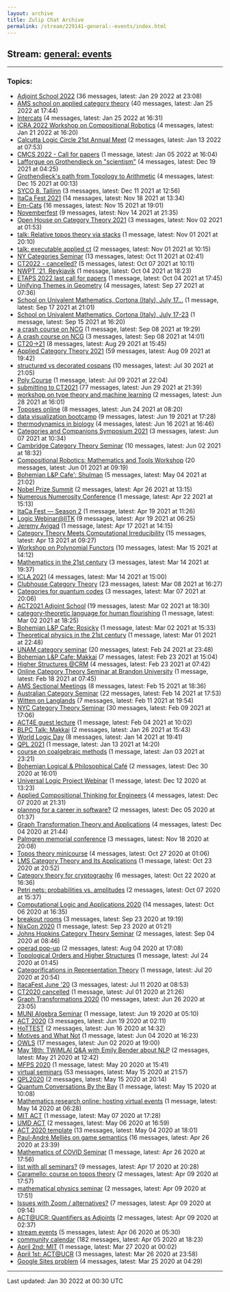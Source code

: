 ```yaml
---
layout: archive
title: Zulip Chat Archive
permalink: /stream/229141-general:-events/index.html
---
```


## Stream: [general: events](https://mattecapu.github.io/ct-zulip-archive/stream/229141-general:-events/index.html)
---

### Topics:

* [Adjoint School 2022](topic/Adjoint.20School.202022.html) (36 messages, latest: Jan 29 2022 at 23:08)
* [AMS school on applied category theory](topic/AMS.20school.20on.20applied.20category.20theory.html) (40 messages, latest: Jan 25 2022 at 17:44)
* [Intercats](topic/Intercats.html) (4 messages, latest: Jan 25 2022 at 16:31)
* [ICRA 2022 Workshop on Compositional Robotics](topic/ICRA.202022.20Workshop.20on.20Compositional.20Robotics.html) (4 messages, latest: Jan 21 2022 at 16:20)
* [Calcutta Logic Circle 21st Annual Meet](topic/Calcutta.20Logic.20Circle.2021st.20Annual.20Meet.html) (2 messages, latest: Jan 13 2022 at 07:53)
* [CMCS 2022 - Call for papers](topic/CMCS.202022.20-.20Call.20for.20papers.html) (1 message, latest: Jan 05 2022 at 16:04)
* [Lafforgue on Grothendieck on "scientism"](topic/Lafforgue.20on.20Grothendieck.20on.20.22scientism.22.html) (4 messages, latest: Dec 19 2021 at 04:25)
* [Grothendieck's path from Topology to Arithmetic](topic/Grothendieck's.20path.20from.20Topology.20to.20Arithmetic.html) (4 messages, latest: Dec 15 2021 at 00:13)
* [SYCO 8, Tallinn](topic/SYCO.208.2C.20Tallinn.html) (3 messages, latest: Dec 11 2021 at 12:56)
* [ItaCa Fest 2021](topic/ItaCa.20Fest.202021.html) (14 messages, latest: Nov 18 2021 at 13:34)
* [Em-Cats](topic/Em-Cats.html) (16 messages, latest: Nov 15 2021 at 19:01)
* [Novemberfest](topic/Novemberfest.html) (9 messages, latest: Nov 14 2021 at 21:35)
* [Open House on Category Theory 2021](topic/Open.20House.20on.20Category.20Theory.202021.html) (3 messages, latest: Nov 02 2021 at 01:53)
* [talk: Relative topos theory via stacks](topic/talk.3A.20Relative.20topos.20theory.20via.20stacks.html) (1 message, latest: Nov 01 2021 at 20:10)
* [talk: executable applied ct](topic/talk.3A.20executable.20applied.20ct.html) (2 messages, latest: Nov 01 2021 at 10:15)
* [NY Categories Seminar](topic/NY.20Categories.20Seminar.html) (13 messages, latest: Oct 11 2021 at 02:41)
* [CT2022 - cancelled?](topic/CT2022.20-.20cancelled.3F.html) (5 messages, latest: Oct 07 2021 at 10:11)
* [NWPT '21, Reykjavik](topic/NWPT.20'21.2C.20Reykjavik.html) (1 message, latest: Oct 04 2021 at 18:23)
* [ETAPS 2022 last call for papers](topic/ETAPS.202022.20last.20call.20for.20papers.html) (1 message, latest: Oct 04 2021 at 17:45)
* [Unifying Themes in Geometry](topic/Unifying.20Themes.20in.20Geometry.html) (4 messages, latest: Sep 27 2021 at 07:36)
* [School on Univalent Mathematics, Cortona (Italy), July 17...](topic/School.20on.20Univalent.20Mathematics.2C.20Cortona.20(Italy).2C.20July.2017.2E.2E.2E.html) (1 message, latest: Sep 17 2021 at 21:01)
* [School on Univalent Mathematics, Cortona (Italy), July 17-23](topic/School.20on.20Univalent.20Mathematics.2C.20Cortona.20(Italy).2C.20July.2017-23.html) (1 message, latest: Sep 15 2021 at 16:20)
* [a crash course on NCG](topic/a.20crash.20course.20on.20NCG.html) (1 message, latest: Sep 08 2021 at 19:29)
* [A crash course on NCG](topic/A.20crash.20course.20on.20NCG.html) (3 messages, latest: Sep 08 2021 at 14:01)
* [CT20->21](topic/CT20-.3E21.html) (8 messages, latest: Aug 29 2021 at 15:45)
* [Applied Category Theory 2021](topic/Applied.20Category.20Theory.202021.html) (59 messages, latest: Aug 09 2021 at 19:42)
* [structured vs decorated cospans](topic/structured.20vs.20decorated.20cospans.html) (10 messages, latest: Jul 30 2021 at 21:05)
* [Poly Course](topic/Poly.20Course.html) (1 message, latest: Jul 09 2021 at 22:04)
* [submitting to CT2021](topic/submitting.20to.20CT2021.html) (77 messages, latest: Jun 29 2021 at 21:39)
* [workshop on type theory and machine learning](topic/workshop.20on.20type.20theory.20and.20machine.20learning.html) (2 messages, latest: Jun 28 2021 at 16:01)
* [Toposes online](topic/Toposes.20online.html) (8 messages, latest: Jun 24 2021 at 08:20)
* [data visualization bootcamp](topic/data.20visualization.20bootcamp.html) (9 messages, latest: Jun 19 2021 at 17:28)
* [thermodynamics in biology](topic/thermodynamics.20in.20biology.html) (4 messages, latest: Jun 16 2021 at 16:46)
* [Categories and Companions Symposium 2021](topic/Categories.20and.20Companions.20Symposium.202021.html) (3 messages, latest: Jun 07 2021 at 10:34)
* [Cambridge Category Theory Seminar](topic/Cambridge.20Category.20Theory.20Seminar.html) (10 messages, latest: Jun 02 2021 at 18:32)
* [Compositional Robotics: Mathematics and Tools Workshop](topic/Compositional.20Robotics.3A.20Mathematics.20and.20Tools.20Workshop.html) (20 messages, latest: Jun 01 2021 at 09:19)
* [Bohemian L&P Cafe': Shulman](topic/Bohemian.20L.26P.20Cafe'.3A.20Shulman.html) (5 messages, latest: May 04 2021 at 21:02)
* [Nobel Prize Summit](topic/Nobel.20Prize.20Summit.html) (2 messages, latest: Apr 26 2021 at 13:15)
* [Numerous Numerosity Conference](topic/Numerous.20Numerosity.20Conference.html) (1 message, latest: Apr 22 2021 at 15:13)
* [ItaCa Fest — Season 2](topic/ItaCa.20Fest.20.E2.80.94.20Season.202.html) (1 message, latest: Apr 19 2021 at 11:26)
* [Logic Webinar@IITK](topic/Logic.20Webinar.40IITK.html) (9 messages, latest: Apr 19 2021 at 06:25)
* [Jeremy Avigad](topic/Jeremy.20Avigad.html) (1 message, latest: Apr 17 2021 at 14:15)
* [Category Theory Meets Computational Irreducibility](topic/Category.20Theory.20Meets.20Computational.20Irreducibility.html) (15 messages, latest: Apr 13 2021 at 09:27)
* [Workshop on Polynomial Functors](topic/Workshop.20on.20Polynomial.20Functors.html) (10 messages, latest: Mar 15 2021 at 14:12)
* [Mathematics in the 21st century](topic/Mathematics.20in.20the.2021st.20century.html) (3 messages, latest: Mar 14 2021 at 19:37)
* [ICLA 2021](topic/ICLA.202021.html) (4 messages, latest: Mar 14 2021 at 15:00)
* [Clubhouse Category Theory](topic/Clubhouse.20Category.20Theory.html) (23 messages, latest: Mar 08 2021 at 16:27)
* [Categories for quantum codes](topic/Categories.20for.20quantum.20codes.html) (3 messages, latest: Mar 07 2021 at 20:06)
* [ACT2021 Adjoint School](topic/ACT2021.20Adjoint.20School.html) (19 messages, latest: Mar 02 2021 at 18:30)
* [category-theoretic language for human flourishing](topic/category-theoretic.20language.20for.20human.20flourishing.html) (1 message, latest: Mar 02 2021 at 18:25)
* [Bohemian L&P Cafe: Rosicky](topic/Bohemian.20L.26P.20Cafe.3A.20Rosicky.html) (1 message, latest: Mar 02 2021 at 15:33)
* [Theoretical physics in the 21st century](topic/Theoretical.20physics.20in.20the.2021st.20century.html) (1 message, latest: Mar 01 2021 at 22:48)
* [UNAM category seminar](topic/UNAM.20category.20seminar.html) (20 messages, latest: Feb 24 2021 at 23:48)
* [Bohemian L&P Cafe: Makkai](topic/Bohemian.20L.26P.20Cafe.3A.20Makkai.html) (7 messages, latest: Feb 23 2021 at 15:04)
* [Higher Structures @CRM](topic/Higher.20Structures.20.40CRM.html) (4 messages, latest: Feb 23 2021 at 07:42)
* [Online Category Theory Seminar at Brandon University](topic/Online.20Category.20Theory.20Seminar.20at.20Brandon.20University.html) (1 message, latest: Feb 18 2021 at 07:45)
* [AMS Sectional Meetings](topic/AMS.20Sectional.20Meetings.html) (8 messages, latest: Feb 15 2021 at 18:36)
* [Australian Category Seminar](topic/Australian.20Category.20Seminar.html) (22 messages, latest: Feb 14 2021 at 17:53)
* [Witten on Langlands](topic/Witten.20on.20Langlands.html) (7 messages, latest: Feb 11 2021 at 19:54)
* [NYC Category Theory Seminar](topic/NYC.20Category.20Theory.20Seminar.html) (30 messages, latest: Feb 09 2021 at 17:06)
* [ACT4E guest lecture](topic/ACT4E.20guest.20lecture.html) (1 message, latest: Feb 04 2021 at 10:02)
* [BLPC Talk: Makkai](topic/BLPC.20Talk.3A.20Makkai.html) (2 messages, latest: Jan 26 2021 at 15:43)
* [World Logic Day](topic/World.20Logic.20Day.html) (8 messages, latest: Jan 14 2021 at 19:41)
* [QPL 2021](topic/QPL.202021.html) (1 message, latest: Jan 13 2021 at 14:20)
* [course on coalgebraic methods](topic/course.20on.20coalgebraic.20methods.html) (1 message, latest: Jan 03 2021 at 23:21)
* [Bohemian Logical & Philosophical Café](topic/Bohemian.20Logical.20.26.20Philosophical.20Caf.C3.A9.html) (2 messages, latest: Dec 30 2020 at 16:01)
* [Universal Logic Project Webinar](topic/Universal.20Logic.20Project.20Webinar.html) (1 message, latest: Dec 12 2020 at 13:23)
* [Applied Compositional Thinking for Engineers](topic/Applied.20Compositional.20Thinking.20for.20Engineers.html) (4 messages, latest: Dec 07 2020 at 21:31)
* [plannng for a career in software?](topic/plannng.20for.20a.20career.20in.20software.3F.html) (2 messages, latest: Dec 05 2020 at 01:37)
* [Graph Transformation Theory and Applications](topic/Graph.20Transformation.20Theory.20and.20Applications.html) (4 messages, latest: Dec 04 2020 at 21:44)
* [Palmgren memorial conference](topic/Palmgren.20memorial.20conference.html) (3 messages, latest: Nov 18 2020 at 20:08)
* [Topos theory minicourse](topic/Topos.20theory.20minicourse.html) (4 messages, latest: Oct 27 2020 at 01:06)
* [LMS Category Theory and Its Applications](topic/LMS.20Category.20Theory.20and.20Its.20Applications.html) (1 message, latest: Oct 23 2020 at 20:52)
* [Category theory for cryptography](topic/Category.20theory.20for.20cryptography.html) (6 messages, latest: Oct 22 2020 at 16:36)
* [Petri nets: probabilities vs. amplitudes](topic/Petri.20nets.3A.20probabilities.20vs.2E.20amplitudes.html) (2 messages, latest: Oct 07 2020 at 15:37)
* [Computational Logic and Applications 2020](topic/Computational.20Logic.20and.20Applications.202020.html) (14 messages, latest: Oct 06 2020 at 16:35)
* [breakout rooms](topic/breakout.20rooms.html) (3 messages, latest: Sep 23 2020 at 19:19)
* [NixCon 2020](topic/NixCon.202020.html) (1 message, latest: Sep 23 2020 at 01:21)
* [Johns Hopkins Category Theory Seminar](topic/Johns.20Hopkins.20Category.20Theory.20Seminar.html) (2 messages, latest: Sep 04 2020 at 08:46)
* [operad pop-up](topic/operad.20pop-up.html) (2 messages, latest: Aug 04 2020 at 17:08)
* [Topological Orders and Higher Structures](topic/Topological.20Orders.20and.20Higher.20Structures.html) (1 message, latest: Jul 24 2020 at 01:45)
* [Categorifications in Representation Theory](topic/Categorifications.20in.20Representation.20Theory.html) (1 message, latest: Jul 20 2020 at 20:54)
* [ItacaFest June '20](topic/ItacaFest.20June.20'20.html) (3 messages, latest: Jul 11 2020 at 08:53)
* [CT2020 cancelled](topic/CT2020.20cancelled.html) (1 message, latest: Jul 01 2020 at 21:26)
* [Graph Transformations 2020](topic/Graph.20Transformations.202020.html) (10 messages, latest: Jun 26 2020 at 23:05)
* [MUNI Algebra Seminar](topic/MUNI.20Algebra.20Seminar.html) (1 message, latest: Jun 19 2020 at 05:10)
* [ACT 2020](topic/ACT.202020.html) (3 messages, latest: Jun 19 2020 at 02:11)
* [HoTTEST](topic/HoTTEST.html) (2 messages, latest: Jun 16 2020 at 14:32)
* [Motives and What Not](topic/Motives.20and.20What.20Not.html) (1 message, latest: Jun 04 2020 at 16:23)
* [OWLS](topic/OWLS.html) (17 messages, latest: Jun 02 2020 at 19:00)
* [May 18th: TWiMLAI Q&A with Emily Bender about NLP](topic/May.2018th.3A.20TWiMLAI.20Q.26A.20with.20Emily.20Bender.20about.20NLP.html) (2 messages, latest: May 21 2020 at 12:42)
* [MFPS 2020](topic/MFPS.202020.html) (1 message, latest: May 20 2020 at 15:41)
* [virtual seminars](topic/virtual.20seminars.html) (53 messages, latest: May 15 2020 at 21:57)
* [QPL2020](topic/QPL2020.html) (2 messages, latest: May 15 2020 at 20:14)
* [Quantum Conversations By the Bay](topic/Quantum.20Conversations.20By.20the.20Bay.html) (1 message, latest: May 15 2020 at 10:08)
* [Mathematics research online: hosting virtual events](topic/Mathematics.20research.20online.3A.20hosting.20virtual.20events.html) (1 message, latest: May 14 2020 at 06:28)
* [MIT ACT](topic/MIT.20ACT.html) (1 message, latest: May 07 2020 at 17:28)
* [UMD ACT](topic/UMD.20ACT.html) (2 messages, latest: May 06 2020 at 16:59)
* [ACT 2020 template](topic/ACT.202020.20template.html) (13 messages, latest: May 04 2020 at 18:01)
* [Paul-André Melliès on game semantics](topic/Paul-Andr.C3.A9.20Melli.C3.A8s.20on.20game.20semantics.html) (16 messages, latest: Apr 26 2020 at 23:39)
* [Mathematics of COVID Seminar](topic/Mathematics.20of.20COVID.20Seminar.html) (1 message, latest: Apr 26 2020 at 17:56)
* [list with all seminars?](topic/list.20with.20all.20seminars.3F.html) (9 messages, latest: Apr 17 2020 at 20:28)
* [Caramello: course on topos theory](topic/Caramello.3A.20course.20on.20topos.20theory.html) (2 messages, latest: Apr 09 2020 at 17:57)
* [mathematical physics seminar](topic/mathematical.20physics.20seminar.html) (2 messages, latest: Apr 09 2020 at 17:51)
* [Issues with Zoom / alternatives?](topic/Issues.20with.20Zoom.20.2F.20alternatives.3F.html) (7 messages, latest: Apr 09 2020 at 09:14)
* [ACT@UCR: Quantifiers as Adjoints](topic/ACT.40UCR.3A.20Quantifiers.20as.20Adjoints.html) (2 messages, latest: Apr 09 2020 at 02:37)
* [stream events](topic/stream.20events.html) (5 messages, latest: Apr 06 2020 at 05:30)
* [community calendar](topic/community.20calendar.html) (182 messages, latest: Apr 05 2020 at 18:23)
* [April 2nd: MIT](topic/April.202nd.3A.20MIT.html) (1 message, latest: Mar 27 2020 at 00:02)
* [April 1st: ACT@UCR](topic/April.201st.3A.20ACT.40UCR.html) (3 messages, latest: Mar 26 2020 at 23:58)
* [Google Sites problem](topic/Google.20Sites.20problem.html) (4 messages, latest: Mar 25 2020 at 04:29)

<hr><p>Last updated: Jan 30 2022 at 00:30 UTC</p>